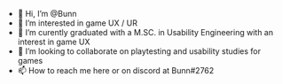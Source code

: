 - 👋 Hi, I’m @Bunn
- 👀 I’m interested in game UX / UR 
- 🌱 I’m curently graduated with a M.SC. in Usability Engineering with an interest in game UX
- 💞️ I’m looking to collaborate on playtesting and usability studies for games
- 📫 How to reach me here or on discord at Bunn#2762

<!---
Bunnbunnnn/Bunnbunnnn is a ✨ special ✨ repository because its `README.md` (this file) appears on your GitHub profile.
You can click the Preview link to take a look at your changes.
--->

